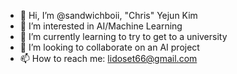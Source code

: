 - 👋 Hi, I’m @sandwichboii, "Chris" Yejun Kim
- 👀 I’m interested in AI/Machine Learning
- 🌱 I’m currently learning to try to get to a university
- 💞️ I’m looking to collaborate on an AI project
- 📫 How to reach me: lidoset66@gmail.com

<!---
sandwichboii/sandwichboii is a ✨ special ✨ repository because its `README.md` (this file) appears on your GitHub profile.
You can click the Preview link to take a look at your changes.
--->
